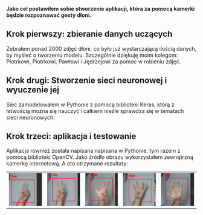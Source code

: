 **Jako cel postawiłem sobie stworzenie aplikacji, która za pomocą kamerki będzie rozpoznawać gesty dłoni.**    

## Krok pierwszy: zbieranie danych uczących
Zebrałem ponad 2000 zdjęć dłoni, co było już wystarczającą ilością danych, by myśleć o tworzeniu modelu. 
Szczególnie dziękuję moim kolegom: Piotrkowi, Piotrkowi, Pawłowi i Jędrzejowi za pomoc w robieniu zdjęć.

## Krok drugi: Stworzenie sieci neuronowej i wyuczenie jej
Sieć zamodelowałem w Pythonie z pomocą biblioteki Keras, którą z łatwością można się nauczyć i całkiem nieźle
sprawdza się w tematach sieci neuronowych.  

## Krok trzeci: aplikacja i testowanie
Aplikacja również została napisana napisana w Pythonie, tym razem z pomocą biblioteki OpenCV. Jako źródło obrazu wykorzystałem
zewnętrzną kamerkę internetową. A oto otrzymane rezultaty:  

|   |   |   |   |   |
| --- | --- | --- | --- | --- |
| ![1 palec](img/1.png) | ![2 palce](img/2.png) | ![3 palce](img/3.png) | ![4 palce](img/4.png) | ![5 palców](img/5.png) |

